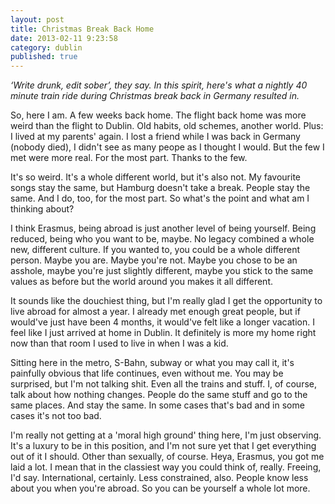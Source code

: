 ```yaml
---
layout: post
title: Christmas Break Back Home
date: 2013-02-11 9:23:58
category: dublin
published: true
---
```


*‘Write drunk, edit sober’, they say. In this spirit, here's what a nightly 40 minute train ride during Christmas break back in Germany resulted in.*

So, here I am. A few weeks back home. The flight back home was more weird than the flight to Dublin. Old habits, old schemes, another world. Plus: I lived at my parents' again. I lost a friend while I was back in Germany (nobody died), I didn't see as many peope as I thought I would. But the few I met were more real. For the most part. Thanks to the few. 

It's so weird. It's a whole different world, but it's also not. My favourite songs stay the same, but Hamburg doesn't take a break. People stay the same. And I do, too, for the most part. So what's the point and what am I thinking about?

I think Erasmus, being abroad is just another level of being yourself. Being reduced, being who you want to be, maybe. No legacy combined a whole new, different culture. If you wanted to, you could be a whole different person. Maybe you are. Maybe you're not. Maybe you chose to be an asshole, maybe you're just slightly different, maybe you stick to the same values as before but the world around you makes it all different. 

It sounds like the douchiest thing, but I'm really glad I get the opportunity to live abroad for almost a year. I already met enough great people, but if would've just have been 4 months, it would've felt like a longer vacation. I feel like I just arrived at home in Dublin. It definitely is more my home right now than that room I used to live in when I was a kid. 

Sitting here in the metro, S-Bahn, subway or what you may call it, it's painfully obvious that life continues, even without me. You may be surprised, but I'm not talking shit. Even all the trains and stuff. I, of course, talk about how nothing changes. People do the same stuff and go to the same places. And stay the same. In some cases that's bad and in some cases it's not too bad.

I'm really not getting at a 'moral high ground' thing here, I'm just observing. It's a luxury to be in this position, and I'm not sure yet that I get everything out of it I should. Other than sexually, of course. Heya, Erasmus, you got me laid a lot. I mean that in the classiest way you could think of, really. Freeing, I'd say. International, certainly. Less constrained, also. People know less about you when you're abroad. So you can be yourself a whole lot more. 